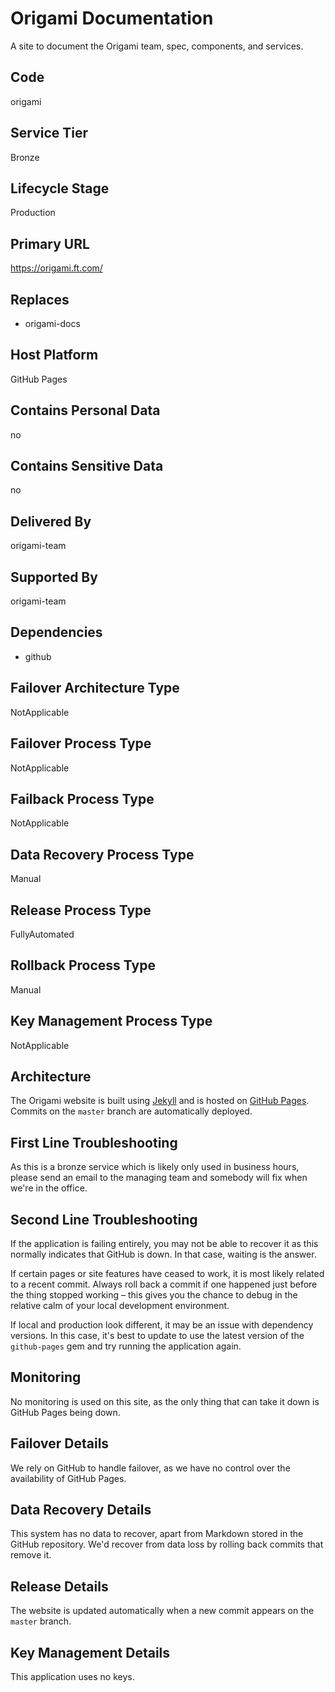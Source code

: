 # Origami Documentation

A site to document the Origami team, spec, components, and services.

## Code

origami

## Service Tier

Bronze

## Lifecycle Stage

Production

## Primary URL

https://origami.ft.com/

## Replaces

* origami-docs

## Host Platform

GitHub Pages

## Contains Personal Data

no

## Contains Sensitive Data

no

## Delivered By

origami-team

## Supported By

origami-team

## Dependencies

* github

## Failover Architecture Type

NotApplicable

## Failover Process Type

NotApplicable

## Failback Process Type

NotApplicable

## Data Recovery Process Type

Manual

## Release Process Type

FullyAutomated

## Rollback Process Type

Manual

## Key Management Process Type

NotApplicable

## Architecture

The Origami website is built using [Jekyll](http://jekyllrb.com/) and is hosted on [GitHub Pages](https://pages.github.com/). Commits on the `master` branch are automatically deployed.

## First Line Troubleshooting

As this is a bronze service which is likely only used in business hours, please send an email to the managing team and somebody will fix when we're in the office.

## Second Line Troubleshooting

If the application is failing entirely, you may not be able to recover it as this normally indicates that GitHub is down. In that case, waiting is the answer.

If certain pages or site features have ceased to work, it is most likely related to a recent commit. Always roll back a commit if one happened just before the thing stopped working – this gives you the chance to debug in the relative calm of your local development environment.

If local and production look different, it may be an issue with dependency versions. In this case, it's best to update to use the latest version of the `github-pages` gem and try running the application again.

## Monitoring

No monitoring is used on this site, as the only thing that can take it down is GitHub Pages being down.

## Failover Details

We rely on GitHub to handle failover, as we have no control over the availability of GitHub Pages.

## Data Recovery Details

This system has no data to recover, apart from Markdown stored in the GitHub repository. We'd recover from data loss by rolling back commits that remove it.

## Release Details

The website is updated automatically when a new commit appears on the `master` branch.

## Key Management Details

This application uses no keys.

